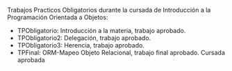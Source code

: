 Trabajos Practicos Obligatorios durante la cursada de Introducción a la Programación Orientada a Objetos:
- TPObligatorio: Introducción a la materia, trabajo aprobado.
- TPObligatorio2: Delegación, trabajo aprobado.
- TPObligatorio3: Herencia, trabajo aprobado.
- TPFinal: ORM-Mapeo Objeto Relacional, trabajo final aprobado.
Cursada aprobada 

